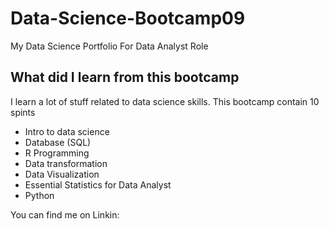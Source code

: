 # Data-Science-Bootcamp09
My Data Science Portfolio For Data Analyst Role

## What did I learn from this bootcamp

I learn a lot of stuff related to data science skills. This bootcamp contain 10 spints
 - Intro to data science
 - Database (SQL)
 - R Programming
 - Data transformation
 - Data Visualization
 - Essential Statistics for Data Analyst
 - Python


You can find me on Linkin: 
